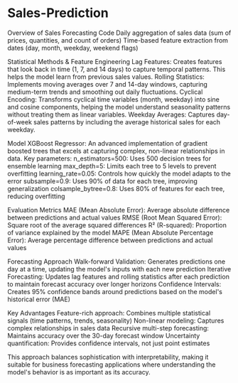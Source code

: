 # Sales-Prediction

Overview of Sales Forecasting Code
Daily aggregation of sales data (sum of prices, quantities, and count of orders)
Time-based feature extraction from dates (day, month, weekday, weekend flags)

Statistical Methods & Feature Engineering
Lag Features: Creates features that look back in time (1, 7, and 14 days) to capture temporal patterns. This helps the model learn from previous sales values.
Rolling Statistics: Implements moving averages over 7 and 14-day windows, capturing medium-term trends and smoothing out daily fluctuations.
Cyclical Encoding: Transforms cyclical time variables (month, weekday) into sine and cosine components, helping the model understand seasonality patterns without treating them as linear variables.
Weekday Averages: Captures day-of-week sales patterns by including the average historical sales for each weekday.

Model
XGBoost Regressor: An advanced implementation of gradient boosted trees that excels at capturing complex, non-linear relationships in data.
Key parameters:
n_estimators=500: Uses 500 decision trees for ensemble learning
max_depth=5: Limits each tree to 5 levels to prevent overfitting
learning_rate=0.05: Controls how quickly the model adapts to the error
subsample=0.9: Uses 90% of data for each tree, improving generalization
colsample_bytree=0.8: Uses 80% of features for each tree, reducing overfitting

Evaluation Metrics
MAE (Mean Absolute Error): Average absolute difference between predictions and actual values
RMSE (Root Mean Squared Error): Square root of the average squared differences
R² (R-squared): Proportion of variance explained by the model
MAPE (Mean Absolute Percentage Error): Average percentage difference between predictions and actual values

Forecasting Approach
Walk-forward Validation: Generates predictions one day at a time, updating the model's inputs with each new prediction
Iterative Forecasting: Updates lag features and rolling statistics after each prediction to maintain forecast accuracy over longer horizons
Confidence Intervals: Creates 95% confidence bands around predictions based on the model's historical error (MAE)

Key Advantages
Feature-rich approach: Combines multiple statistical signals (time patterns, trends, seasonality)
Non-linear modeling: Captures complex relationships in sales data
Recursive multi-step forecasting: Maintains accuracy over the 30-day forecast window
Uncertainty quantification: Provides confidence intervals, not just point estimates

This approach balances sophistication with interpretability, making it suitable for business forecasting applications where understanding the model's behavior is as important as its accuracy.
